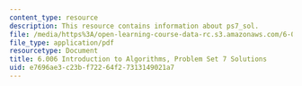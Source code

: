 ```yaml
---
content_type: resource
description: This resource contains information about ps7_sol.
file: /media/https%3A/open-learning-course-data-rc.s3.amazonaws.com/6-006-introduction-to-algorithms-fall-2011/e7696ae3c23bf72264f27313149021a7_MIT6_006F11_ps7_sol.pdf
file_type: application/pdf
resourcetype: Document
title: 6.006 Introduction to Algorithms, Problem Set 7 Solutions
uid: e7696ae3-c23b-f722-64f2-7313149021a7
---
```


